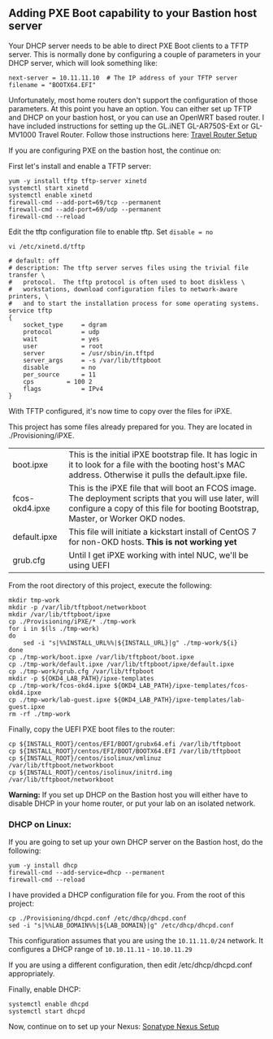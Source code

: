## Adding PXE Boot capability to your Bastion host server

Your DHCP server needs to be able to direct PXE Boot clients to a TFTP server.  This is normally done by configuring a couple of parameters in your DHCP server, which will look something like:

    next-server = 10.11.11.10  # The IP address of your TFTP server
    filename = "BOOTX64.EFI"

Unfortunately, most home routers don't support the configuration of those parameters.  At this point you have an option.  You can either set up TFTP and DHCP on your bastion host, or you can use an OpenWRT based router.  I have included instructions for setting up the GL.iNET GL-AR750S-Ext or GL-MV1000 Travel Router.  Follow those instructions here: [Travel Router Setup](GL-AR750S-Ext.md)

If you are configuring PXE on the bastion host, the continue on:

First let's install and enable a TFTP server:

    yum -y install tftp tftp-server xinetd
    systemctl start xinetd
    systemctl enable xinetd
    firewall-cmd --add-port=69/tcp --permanent
    firewall-cmd --add-port=69/udp --permanent
    firewall-cmd --reload

Edit the tftp configuration file to enable tftp.  Set `disable = no`

    vi /etc/xinetd.d/tftp

    # default: off
    # description: The tftp server serves files using the trivial file transfer \
    #	protocol.  The tftp protocol is often used to boot diskless \
    #	workstations, download configuration files to network-aware printers, \
    #	and to start the installation process for some operating systems.
    service tftp
    {
    	socket_type		= dgram
    	protocol		= udp
    	wait			= yes
    	user			= root
    	server			= /usr/sbin/in.tftpd
    	server_args		= -s /var/lib/tftpboot
    	disable			= no
    	per_source		= 11
    	cps			= 100 2
    	flags			= IPv4
    }

With TFTP configured, it's now time to copy over the files for iPXE.

This project has some files already prepared for you.  They are located in ./Provisioning/iPXE.

|||
|-|-|
| boot.ipxe | This is the initial iPXE bootstrap file.  It has logic in it to look for a file with the booting host's MAC address.  Otherwise it pulls the default.ipxe file. |
| fcos-okd4.ipxe | This is the iPXE file that will boot an FCOS image.  The deployment scripts that you will use later, will configure a copy of this file for booting Bootstrap, Master, or Worker OKD nodes. |
| default.ipxe | This file will initiate a kickstart install of CentOS 7 for non-OKD hosts. __This is not working yet__ |
| grub.cfg | Until I get iPXE working with intel NUC, we'll be using UEFI |

From the root directory of this project, execute the following:

    mkdir tmp-work
    mkdir -p /var/lib/tftpboot/networkboot
    mkdir /var/lib/tftpboot/ipxe
    cp ./Provisioning/iPXE/* ./tmp-work
    for i in $(ls ./tmp-work)
    do
        sed -i "s|%%INSTALL_URL%%|${INSTALL_URL}|g" ./tmp-work/${i}
    done
    cp ./tmp-work/boot.ipxe /var/lib/tftpboot/boot.ipxe
    cp ./tmp-work/default.ipxe /var/lib/tftpboot/ipxe/default.ipxe
    cp ./tmp-work/grub.cfg /var/lib/tftpboot
    mkdir -p ${OKD4_LAB_PATH}/ipxe-templates
    cp ./tmp-work/fcos-okd4.ipxe ${OKD4_LAB_PATH}/ipxe-templates/fcos-okd4.ipxe
    cp ./tmp-work/lab-guest.ipxe ${OKD4_LAB_PATH}/ipxe-templates/lab-guest.ipxe
    rm -rf ./tmp-work

Finally, copy the UEFI PXE boot files to the router:

    cp ${INSTALL_ROOT}/centos/EFI/BOOT/grubx64.efi /var/lib/tftpboot
    cp ${INSTALL_ROOT}/centos/EFI/BOOT/BOOTX64.EFI /var/lib/tftpboot
    cp ${INSTALL_ROOT}/centos/isolinux/vmlinuz /var/lib/tftpboot/networkboot
    cp ${INSTALL_ROOT}/centos/isolinux/initrd.img /var/lib/tftpboot/networkboot

__Warning:__ If you set up DHCP on the Bastion host you will either have to disable DHCP in your home router, or put your lab on an isolated network.  

### DHCP on Linux:

If you are going to set up your own DHCP server on the Bastion host, do the following:

    yum -y install dhcp
    firewall-cmd --add-service=dhcp --permanent
    firewall-cmd --reload

I have provided a DHCP configuration file for you.  From the root of this project:

    cp ./Provisioning/dhcpd.conf /etc/dhcp/dhcpd.conf
    sed -i "s|%%LAB_DOMAIN%%|${LAB_DOMAIN}|g" /etc/dhcp/dhcpd.conf

This configuration assumes that you are using the `10.11.11.0/24` network.  It configures a DHCP range of `10.10.11.11` - `10.10.11.29`

If you are using a different configuration, then edit /etc/dhcp/dhcpd.conf appropriately.

Finally, enable DHCP:

    systemctl enable dhcpd
    systemctl start dhcpd

Now, continue on to set up your Nexus: [Sonatype Nexus Setup](Nexus_Config.md)
